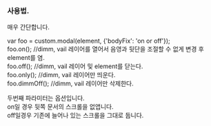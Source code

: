 ### 사용법.

매우 간단합니다.

var foo = custom.modal(element, {'bodyFix': 'on or off'});  
foo.on(); //dimm, vail 레이어를 열어서 음영과 뒷단을 조절할 수 없게 변경 후 element를 염.  
foo.off(); //dimm, vail 레이어 및 element를 닫는다.  
foo.only(); //dimm, vail 레이어만 띄운다.  
foo.dimmOff(); //dimm, vail 레이어만 삭제한다.  

두번째 파라미터는 옵션입니다.  
on일 경우 뒷쪽 문서의 스크롤을 없앱니다.  
off일경우 기존에 늘어나 있는 스크롤을 그대로 둡니다.  
